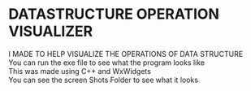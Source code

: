 # DATASTRUCTURE OPERATION VISUALIZER  
I MADE TO HELP VISUALIZE THE OPERATIONS OF DATA STRUCTURE  
You can run the exe file to see what the program looks like  
This was made using C++ and WxWidgets  
You can see the screen Shots Folder to see what it looks
